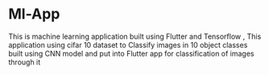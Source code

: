 # Ml-App
This is machine learning application built using Flutter and Tensorflow  , This application using cifar 10 dataset to Classify images in 10 object classes built using CNN model and put into Flutter app for classification of images through it
